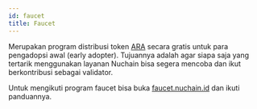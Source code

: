 ```yaml
---
id: faucet
title: Faucet
---
```


Merupakan program distribusi token [ARA](glossary.md#ara) secara gratis untuk para pengadopsi awal
(early adopter). Tujuannya adalah agar siapa saja yang tertarik menggunakan layanan Nuchain bisa
segera mencoba dan ikut berkontribusi sebagai validator.

Untuk mengikuti program faucet bisa buka [faucet.nuchain.id](https://faucet.nuchain.id) dan ikuti
panduannya.
